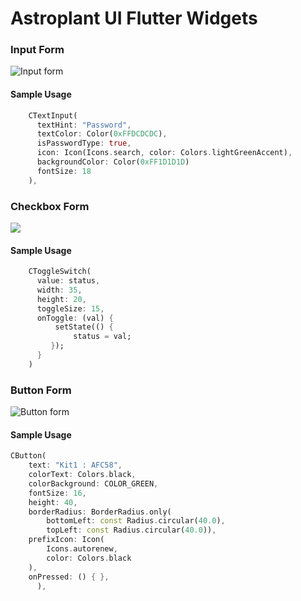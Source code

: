 # Astroplant UI Flutter Widgets


### Input Form

![Input form](https://i.ibb.co/LNDxLt5/image.png)

#### Sample Usage
```dart
    CTextInput(  
      textHint: "Password",
      textColor: Color(0xFFDCDCDC),
      isPasswordType: true,
      icon: Icon(Icons.search, color: Colors.lightGreenAccent), 
      backgroundColor: Color(0xFF1D1D1D)
      fontSize: 18
    ),
```

### Checkbox Form
 ![](https://i.ibb.co/Ycqd2vM/image.png)
 
#### Sample Usage
```dart
    CToggleSwitch(  
	  value: status,  
	  width: 35,  
	  height: 20,  
	  toggleSize: 15,  
	  onToggle: (val) {  
		  setState(() {  
			  status = val;  
		 });
	  }
	)
```

### Button Form

![Button form](https://i.ibb.co/L9QCTjr/CButton.jpg)

#### Sample Usage
```dart
CButton(
	text: "Kit1 : AFC58",
	colorText: Colors.black,
	colorBackground: COLOR_GREEN,
	fontSize: 16,
	height: 40,
	borderRadius: BorderRadius.only(
	    bottomLeft: const Radius.circular(40.0),
	    topLeft: const Radius.circular(40.0)),
	prefixIcon: Icon(
	    Icons.autorenew,
	    color: Colors.black
	),
	onPressed: () { },
      ),
```
